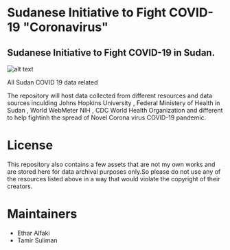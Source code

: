 # Sudanese Initiative to Fight COVID-19 "Coronavirus" 

## Sudanese Initiative to Fight COVID-19 in Sudan.
![alt text](https://github.com/sudancovid19/sdncovid19/blob/master/charts/screen_shots/sdn_data_workflow.png)

All Sudan COVID 19 data related 

The repository will host data collected from different resources and data sources inculding  Johns Hopkins University , Federal Ministery of Health in Sudan  , World WebMeter  NIH  , CDC World Health Organization and different to help fightinh the spread of Novel Corona virus COVID-19 pandemic.


# License

This repository also contains a few assets that are not my own works and are stored here for data archival purposes only.So please  do not use any of the resources listed above in a way that would violate the copyright of their creators.


# Maintainers
* Ethar Alfaki
* Tamir Suliman
